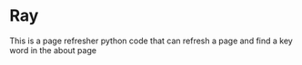 # Ray

This is a page refresher python code that can refresh a page and find a key word in the about page
